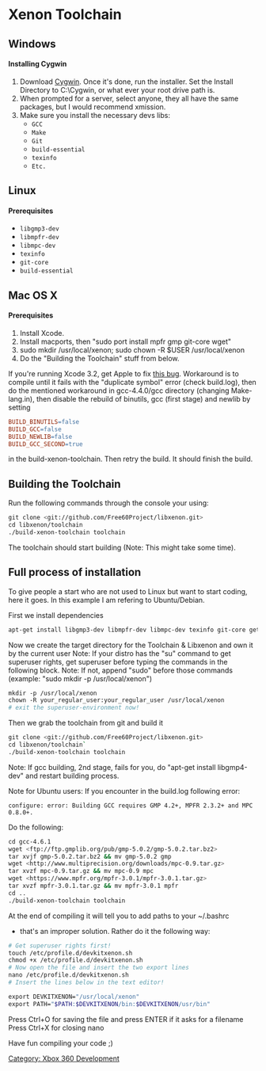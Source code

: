 # Xenon Toolchain

## Windows

#### Installing Cygwin

1.  Download [Cygwin](http://cygwin.com/install.html). Once it's done,
    run the installer. Set the Install Directory to C:\\Cygwin, or what
    ever your root drive path is.
2.  When prompted for a server, select anyone, they all have the same
    packages, but I would recommend xmission.
3.  Make sure you install the necessary devs libs:
    * `GCC `
    * `Make `
    * `Git `
    * `build-essential `
    * `texinfo `
    * `Etc.`

## Linux

#### Prerequisites

* `libgmp3-dev`
* `libmpfr-dev`
* `libmpc-dev`
* `texinfo`
* `git-core`
* `build-essential`

## Mac OS X

#### Prerequisites

1.  Install Xcode.
2.  Install macports, then "sudo port install mpfr gmp git-core wget"
3.  sudo mkdir /usr/local/xenon; sudo chown -R $USER /usr/local/xenon
4.  Do the "Building the Toolchain" stuff from below.

If you're running Xcode 3.2, get Apple to fix [this
bug](http://gcc.gnu.org/bugzilla/show_bug.cgi?id=41180#c8). Workaround
is to compile until it fails with the "duplicate symbol" error (check
build.log), then do the mentioned workaround in gcc-4.4.0/gcc directory
(changing Make-lang.in), then disable the rebuild of binutils, gcc
(first stage) and newlib by setting

```makefile
BUILD_BINUTILS=false
BUILD_GCC=false
BUILD_NEWLIB=false
BUILD_GCC_SECOND=true
```

in the build-xenon-toolchain. Then retry the build. It should finish the
build.

## Building the Toolchain

Run the following commands through the console your using:

```sh
git clone <git://github.com/Free60Project/libxenon.git>
cd libxenon/toolchain
./build-xenon-toolchain toolchain
```

The toolchain should start building (Note: This might take some time).

## Full process of installation

To give people a start who are not used to Linux but want to start
coding, here it goes. In this example I am refering to Ubuntu/Debian.

First we install dependencies

```sh
apt-get install libgmp3-dev libmpfr-dev libmpc-dev texinfo git-core gettext build-essential
```

Now we create the target directory for the Toolchain & Libxenon and own
it by the current user
Note: If your distro has the "su" command to get superuser rights, get
superuser before typing the commands in the following block.
Note: If not, append "sudo" before those commands (example: "sudo mkdir
-p /usr/local/xenon")

```sh
mkdir -p /usr/local/xenon
chown -R your_regular_user:your_regular_user /usr/local/xenon
# exit the superuser-environment now!
```

Then we grab the toolchain from git and build it

```sh
git clone <git://github.com/Free60Project/libxenon.git>
cd libxenon/toolchain`
./build-xenon-toolchain toolchain
```

Note: If gcc building, 2nd stage, fails for you, do "apt-get install
libgmp4-dev" and restart building process.

Note for Ubuntu users: If you encounter in the build.log following
error:

`configure: error: Building GCC requires GMP 4.2+, MPFR 2.3.2+ and MPC 0.8.0+.`

Do the following:

```sh
cd gcc-4.6.1
wget <ftp://ftp.gmplib.org/pub/gmp-5.0.2/gmp-5.0.2.tar.bz2>
tar xvjf gmp-5.0.2.tar.bz2 && mv gmp-5.0.2 gmp
wget <http://www.multiprecision.org/downloads/mpc-0.9.tar.gz>
tar xvzf mpc-0.9.tar.gz && mv mpc-0.9 mpc 
wget <https://www.mpfr.org/mpfr-3.0.1/mpfr-3.0.1.tar.gz>
tar xvzf mpfr-3.0.1.tar.gz && mv mpfr-3.0.1 mpfr
cd ..
./build-xenon-toolchain toolchain
```

At the end of compiling it will tell you to add paths to your ~/.bashrc
- that's an improper solution.
Rather do it the following way:

```sh
# Get superuser rights first!
touch /etc/profile.d/devkitxenon.sh
chmod +x /etc/profile.d/devkitxenon.sh
# Now open the file and insert the two export lines
nano /etc/profile.d/devkitxenon.sh
# Insert the lines below in the text editor!
```

```sh
export DEVKITXENON="/usr/local/xenon"
export PATH="$PATH:$DEVKITXENON/bin:$DEVKITXENON/usr/bin"
```

Press Ctrl+O for saving the file and press ENTER if it asks for a
filename Press Ctrl+X for closing nano

Have fun compiling your code ;)

[Category: Xbox 360 Development](../Category_Xbox360_Development)
